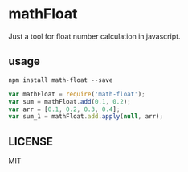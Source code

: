 # mathFloat
Just a tool for float number calculation in javascript.

## usage

```shell
npm install math-float --save
```

```javascript
var mathFloat = require('math-float');
var sum = mathFloat.add(0.1, 0.2);
var arr = [0.1, 0.2, 0.3, 0.4];
var sum_1 = mathFloat.add.apply(null, arr);
```

## LICENSE 
MIT
